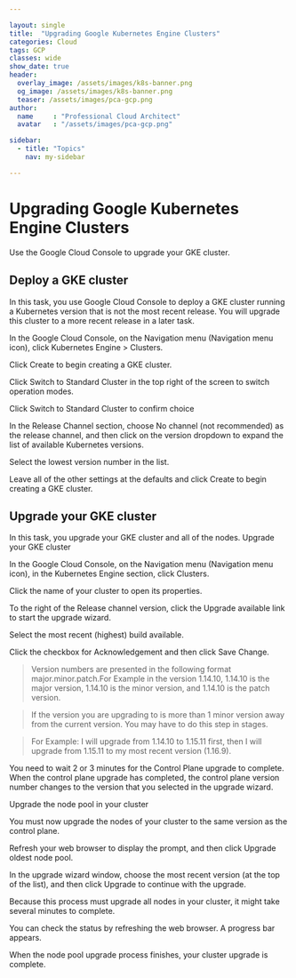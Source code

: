 ```yaml
---

layout: single
title:  "Upgrading Google Kubernetes Engine Clusters"
categories: Cloud
tags: GCP
classes: wide
show_date: true
header:
  overlay_image: /assets/images/k8s-banner.png
  og_image: /assets/images/k8s-banner.png
  teaser: /assets/images/pca-gcp.png
author:
  name     : "Professional Cloud Architect"
  avatar   : "/assets/images/pca-gcp.png"

sidebar:
  - title: "Topics"
    nav: my-sidebar

---
```

# Upgrading Google Kubernetes Engine Clusters 

Use the Google Cloud Console to upgrade your GKE cluster.

## Deploy a GKE cluster

In this task, you use Google Cloud Console to deploy a GKE cluster running a Kubernetes version that is not the most recent release. You will upgrade this cluster to a more recent release in a later task.

In the Google Cloud Console, on the Navigation menu (Navigation menu icon), click Kubernetes Engine > Clusters.
    
Click Create to begin creating a GKE cluster.
    
Click Switch to Standard Cluster in the top right of the screen to switch operation modes.
    
Click Switch to Standard Cluster to confirm choice

In the Release Channel section, choose No channel (not recommended) as the release channel, and then click on the version dropdown to expand the list of available Kubernetes versions.


Select the lowest version number in the list.

Leave all of the other settings at the defaults and click Create to begin creating a GKE cluster.

## Upgrade your GKE cluster

In this task, you upgrade your GKE cluster and all of the nodes.
Upgrade your GKE cluster

In the Google Cloud Console, on the Navigation menu (Navigation menu icon), in the Kubernetes Engine section, click Clusters.

Click the name of your cluster to open its properties.

To the right of the Release channel version, click the Upgrade available link to start the upgrade wizard.

Select the most recent (highest) build available.

Click the checkbox for Acknowledgement and then click Save Change.

> Version numbers are presented in the following format major.minor.patch.For Example in the version 1.14.10, 1.14.10 is the major version, 1.14.10 is the minor version, and 1.14.10 is the patch version.

> If the version you are upgrading to is more than 1 minor version away from the current version. You may have to do this step in stages.

> For Example: I will upgrade from 1.14.10 to 1.15.11 first, then I will upgrade from 1.15.11 to my most recent version (1.16.9). 

You need to wait 2 or 3 minutes for the Control Plane upgrade to complete.
When the control plane upgrade has completed, the control plane version number changes to the version that you selected in the upgrade wizard.

Upgrade the node pool in your cluster

You must now upgrade the nodes of your cluster to the same version as the control plane.

Refresh your web browser to display the prompt, and then click Upgrade oldest node pool.

In the upgrade wizard window, choose the most recent version (at the top of the list), and then click Upgrade to continue with the upgrade.

Because this process must upgrade all nodes in your cluster, it might take several minutes to complete.

You can check the status by refreshing the web browser. A progress bar appears.

When the node pool upgrade process finishes, your cluster upgrade is complete.
